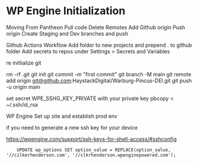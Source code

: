 # WP Engine Initialization

Moving From Pantheon
Pull code
Delete Remotes
Add Github origin
Push origin
Create Staging and Dev branches and push

Github Actions Workflow
Add folder to new projects and prepend . to github folder
Add secrets to repos under Settings > Secrets and Variables

re initlialize git 

rm -rf .git
git init
git commit -m "first commit"
git branch -M main
git remote add origin git@github.com:HaystackDigital/Warburg-Pincus-DEI.git
git push -u origin main

set secret WPE_SSHG_KEY_PRIVATE with your private key
pbcopy < ~/.ssh/id_rsa

WP Engine
Set up site and establish prod env

if you need to generate a new ssh key for your device

https://wpengine.com/support/ssh-keys-for-shell-access/#sshconfig

        UPDATE wp_options SET option_value = REPLACE(option_value, '//cilkerhenderson.com', '//clkrhenderson.wpenginepowered.com');


